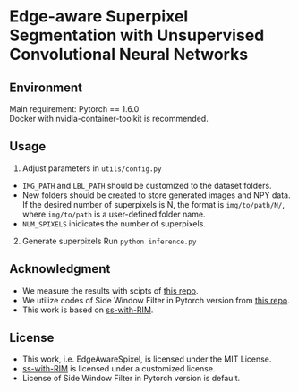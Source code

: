 # Edge-aware Superpixel Segmentation with Unsupervised Convolutional Neural Networks

## Environment
Main requirement: Pytorch == 1.6.0  
Docker with nvidia-container-toolkit is recommended.

## Usage
1. Adjust parameters in `utils/config.py`
* `IMG_PATH` and `LBL_PATH` should be customized to the dataset folders.  
* New folders should be created to store generated images and NPY data. If the desired number of superpixels is N, the format is `img/to/path/N/`, where `img/to/path` is a user-defined folder name.
* `NUM_SPIXELS` inidicates the number of superpixels.

2. Generate superpixels
Run `python inference.py`

## Acknowledgment
* We measure the results with scipts of [this repo](https://github.com/davidstutz/superpixel-benchmark).
* We utilize codes of Side Window Filter in Pytorch version from [this repo](https://github.com/wang-kangkang/SideWindowFilter-pytorch).
* This work is based on [ss-with-RIM](https://github.com/DensoITLab/ss-with-RIM).

## License
* This work, i.e. EdgeAwareSpixel, is licensed under the MIT License.
* [ss-with-RIM](https://github.com/DensoITLab/ss-with-RIM) is licensed under a customized license.
* License of Side Window Filter in Pytorch version is default.